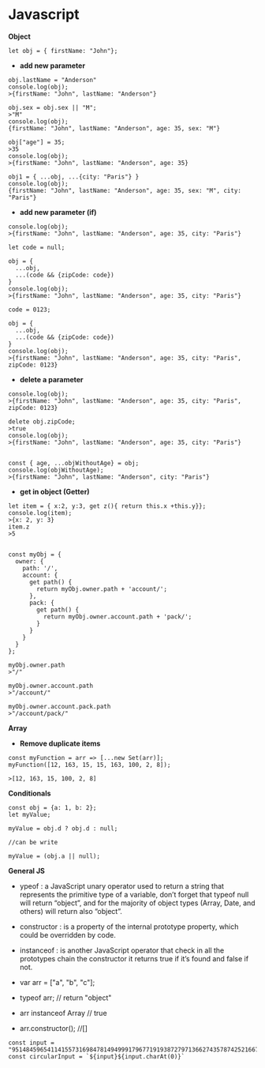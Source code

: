 # Javascript

**Object** 

```
let obj = { firstName: "John"};
```

* **add new parameter**
```
obj.lastName = "Anderson"
console.log(obj);
>{firstName: "John", lastName: "Anderson"}

obj.sex = obj.sex || "M";
>"M"
console.log(obj);
{firstName: "John", lastName: "Anderson", age: 35, sex: "M"}

obj["age"] = 35;
>35
console.log(obj);
>{firstName: "John", lastName: "Anderson", age: 35}

obj1 = { ...obj, ...{city: "Paris"} }
console.log(obj);
{firstName: "John", lastName: "Anderson", age: 35, sex: "M", city: "Paris"}
```

* **add new parameter (if)**
```
console.log(obj);
>{firstName: "John", lastName: "Anderson", age: 35, city: "Paris"}

let code = null;

obj = { 
  ...obj, 
  ...(code && {zipCode: code}) 
}
console.log(obj);
>{firstName: "John", lastName: "Anderson", age: 35, city: "Paris"}

code = 0123;

obj = { 
  ...obj, 
  ...(code && {zipCode: code}) 
}
console.log(obj);
>{firstName: "John", lastName: "Anderson", age: 35, city: "Paris", zipCode: 0123}

```

* **delete a parameter**
```
console.log(obj);
>{firstName: "John", lastName: "Anderson", age: 35, city: "Paris", zipCode: 0123}

delete obj.zipCode;
>true
console.log(obj);
>{firstName: "John", lastName: "Anderson", age: 35, city: "Paris"}


const { age, ...objWithoutAge} = obj;
console.log(objWithoutAge);
>{firstName: "John", lastName: "Anderson", city: "Paris"}
```

* **get in object (Getter)**
```
let item = { x:2, y:3, get z(){ return this.x +this.y}};
console.log(item);
>{x: 2, y: 3}
item.z
>5


const myObj = {
  owner: {
    path: '/',
    account: {
      get path() {
        return myObj.owner.path + 'account/';
      },
      pack: {
        get path() {
          return myObj.owner.account.path + 'pack/';
        }
      }
    }
  }
};

myObj.owner.path
>"/"

myObj.owner.account.path
>"/account/"

myObj.owner.account.pack.path
>"/account/pack/"
```


**Array** 
* **Remove duplicate items**
```
const myFunction = arr => [...new Set(arr)];
myFunction([12, 163, 15, 15, 163, 100, 2, 8]);

>[12, 163, 15, 100, 2, 8]
```

**Conditionals**
```
const obj = {a: 1, b: 2};
let myValue;

myValue = obj.d ? obj.d : null;

//can be write

myValue = (obj.a || null);
```



**General JS** 

* ypeof : a JavaScript unary operator used to  return a string that represents the primitive type of a variable,  don’t forget that typeof null will return “object”, and for the majority of object types (Array, Date, and others) will return also “object”.
* constructor : is a property of the internal prototype property, which could be overridden by code.
* instanceof : is another JavaScript operator that check in all the prototypes chain the constructor it returns true if it’s found and false if not.


* var arr = ["a", "b", "c"];
* typeof arr;   // return "object" 
* arr  instanceof Array // true
* arr.constructor();  //[]

```
const input = "951484596541141557316984781494999179677191938727971366274357874252166721759"
const circularInput = `${input}${input.charAt(0)}`
```
